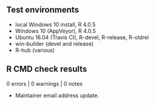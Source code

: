 ## Test environments

* local Windows 10 install, R 4.0.5
* Windows 10 (AppVeyor), R 4.0.5
* Ubuntu 16.04 (Travis CI), R-devel, R-release, R-oldrel
* win-builder (devel and release)
* R-hub (various)

## R CMD check results

0 errors | 0 warnings | 0 notes

* Maintainer email address update.
